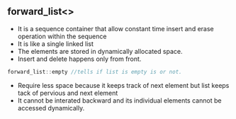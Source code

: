## forward_list<> ##
- It is a sequence container that allow constant time insert and erase operation within the sequence
- It is like a single linked list
- The elements are stored in dynamically allocated space.
- Insert and delete happens only from front.
```cpp
forward_list::empty //tells if list is empty is or not.
```
- Require less space because it keeps track of next element but list keeps tack of pervious and next element
- It cannot be interated backward and its individual elements cannot be accessed dynamically.

